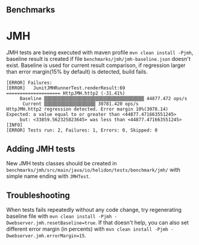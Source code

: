 Benchmarks
---

# JMH

JMH tests are being executed with maven profile `mvn clean install -Pjmh`, baseline result is created if
file `benchmarks/jmh/jmh-baseline.json` doesn't exist. Baseline is used for current result comparison, if regression larger than
error margin(15% by default)
is detected, build fails.

```shell
[ERROR] Failures: 
[ERROR]   JunitJMHRunnerTest.renderResult:69 
==================== HttpJMH.http2 (-31.41%)
     Baseline ▒▒▒▒▒▒▒▒▒▒▒▒▒▒▒▒▒▒▒▒▒▒▒▒▒▒▒▒▒▒▒▒▒▒▒▒▒ 44877.472 ops/s
      Current ▒▒▒▒▒▒▒▒▒▒▒▒▒▒▒▒▒▒▒ 30781.420 ops/s
HttpJMH.http2 regression detected. Error margin 10%(3078.14)
Expected: a value equal to or greater than <44877.471663551245>
     but: <33859.562325823645> was less than <44877.471663551245>
[INFO] 
[ERROR] Tests run: 2, Failures: 1, Errors: 0, Skipped: 0
```

## Adding JMH tests

New JMH tests classes should be created in `benchmarks/jmh/src/main/java/io/helidon/tests/benchmark/jmh/`
with simple name ending with `JMHTest`.

## Troubleshooting

When tests fails repeatedly without any code change, try regenerating baseline file
with `mvn clean install -Pjmh -Dwebserver.jmh.resetBaseline=true`. If that doesn't help, you can also set different error margin (in
percents) with
`mvn clean install -Pjmh -Dwebserver.jmh.errorMargin=15`.